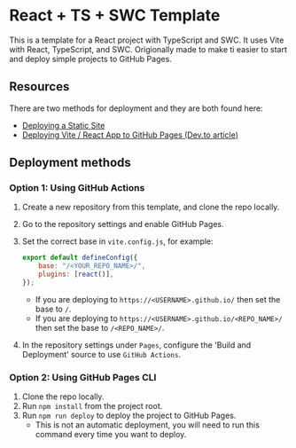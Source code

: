 # React + TS + SWC Template

This is a template for a React project with TypeScript and SWC. It uses Vite with React, TypeScript, and SWC. Origionally made to make ti easier to start and deploy simple projects to GitHub Pages.

## Resources

There are two methods for deployment and they are both found here:

-   [Deploying a Static Site](https://vite.dev/guide/static-deploy)
-   [Deploying Vite / React App to GitHub Pages (Dev.to article)](https://dev.to/rashidshamloo/deploying-vite-react-app-to-github-pages-35hf)

## Deployment methods

### Option 1: Using GitHub Actions

1.  Create a new repository from this template, and clone the repo locally.
2.  Go to the repository settings and enable GitHub Pages.
3.  Set the correct base in `vite.config.js`, for example:

    ```js
    export default defineConfig({
        base: "/<YOUR_REPO_NAME>/",
        plugins: [react()],
    });
    ```

    -   If you are deploying to `https://<USERNAME>.github.io/` then set the base to `/`.
    -   If you are deploying to `https://<USERNAME>.github.io/<REPO_NAME>/` then set the base to `/<REPO_NAME>/`.

4.  In the repository settings under `Pages`, configure the 'Build and Deployment' source to use `GitHub Actions`.

### Option 2: Using GitHub Pages CLI

1. Clone the repo locally.
2. Run `npm install` from the project root.
3. Run `npm run deploy` to deploy the project to GitHub Pages.
    - This is not an automatic deployment, you will need to run this command every time you want to deploy.
